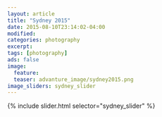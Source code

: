 ```yaml
---
layout: article
title: "Sydney 2015"
date: 2015-08-10T23:14:02-04:00
modified:
categories: photography
excerpt:
tags: [photography]
ads: false
image:
  feature:
  teaser: advanture_image/sydney2015.png
image_sliders: sydney_slider
---
```


{% include slider.html selector="sydney_slider" %}

